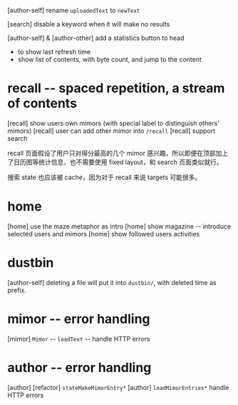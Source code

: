 [author-self] rename `uploadedText` to `newText`

[search] disable a keyword when it will make no results

[author-self] & [author-other] add a statistics button to head

- to show last refresh time
- show list of contents, with byte count, and jump to the content

# recall -- spaced repetition, a stream of contents

[recall] show users own mimors (with special label to distinguish others' mimors)
[recall] user can add other mimor into `/recall`
[recall] support search

recall 页面假设了用户只对得分最高的几个 mimor 感兴趣，所以即便在顶部加上了日历图等统计信息，也不需要使用 fixed layout，和 search 页面类似就行。

搜索 state 也应该被 cache，因为对于 recall 来说 targets 可能很多。

# home

[home] use the maze metaphor as intro
[home] show magazine -- introduce selected users and mimors
[home] show followed users activities

# dustbin

[author-self] deleting a file will put it into `dustbin/`, with deleted time as prefix.

# mimor -- error handling

[mimor] `Mimor` -- `loadText` -- handle HTTP errors

# author -- error handling

[author] [refactor] `stateMakeMimorEntry*`
[author] `loadMimorEntries*` handle HTTP errors
